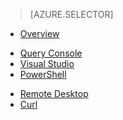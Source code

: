 > [AZURE.SELECTOR]
- [Overview](/documentation/articles/hdinsight-use-hive)
<!-- deleted by customization
- [Beeline](/documentation/articles/hdinsight-hadoop-use-hive-beeline)
-->
- [Query Console](/documentation/articles/hdinsight-hadoop-use-hive-query-console)
- [Visual Studio](/documentation/articles/hdinsight-hadoop-use-hive-visual-studio)
- [PowerShell](/documentation/articles/hdinsight-hadoop-use-hive-powershell)
<!-- deleted by customization
- [SSH](/documentation/articles/hdinsight-hadoop-use-hive-ssh)
-->
- [Remote Desktop](/documentation/articles/hdinsight-hadoop-use-hive-remote-desktop)
- [Curl](/documentation/articles/hdinsight-hadoop-use-hive-curl)
